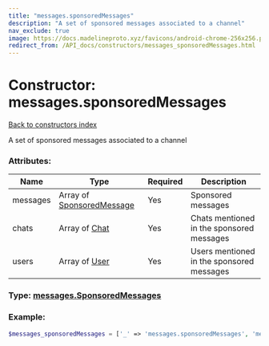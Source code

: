 ```yaml
---
title: "messages.sponsoredMessages"
description: "A set of sponsored messages associated to a channel"
nav_exclude: true
image: https://docs.madelineproto.xyz/favicons/android-chrome-256x256.png
redirect_from: /API_docs/constructors/messages_sponsoredMessages.html
---
```

# Constructor: messages.sponsoredMessages  
[Back to constructors index](/API_docs/constructors/index.html)



A set of sponsored messages associated to a channel

### Attributes:

| Name     |    Type       | Required | Description |
|----------|---------------|----------|-------------|
|messages|Array of [SponsoredMessage](/API_docs/types/SponsoredMessage.html) | Yes|Sponsored messages|
|chats|Array of [Chat](/API_docs/types/Chat.html) | Yes|Chats mentioned in the sponsored messages|
|users|Array of [User](/API_docs/types/User.html) | Yes|Users mentioned in the sponsored messages|



### Type: [messages.SponsoredMessages](/API_docs/types/messages.SponsoredMessages.html)


### Example:

```php
$messages_sponsoredMessages = ['_' => 'messages.sponsoredMessages', 'messages' => [SponsoredMessage, SponsoredMessage], 'chats' => [Chat, Chat], 'users' => [User, User]];
```  
